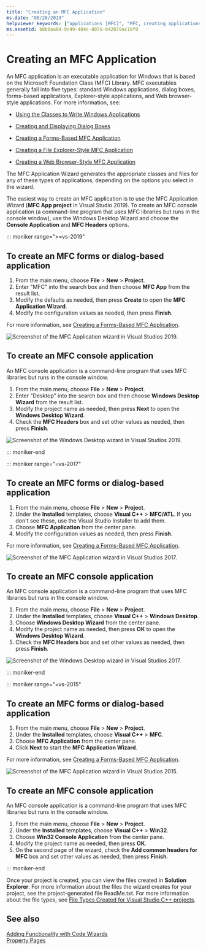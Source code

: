 ```yaml
---
title: "Creating an MFC Application"
ms.date: "08/28/2019"
helpviewer_keywords: ["applications [MFC]", "MFC, creating applications", "MFC applications"]
ms.assetid: b8b8aa08-9c49-404c-8078-b42079ac18f0
---
```

# Creating an MFC Application

An MFC application is an executable application for Windows that is based on the Microsoft Foundation Class (MFC) Library. MFC executables generally fall into five types: standard Windows applications, dialog boxes, forms-based applications, Explorer-style applications, and Web browser-style applications. For more information, see:

- [Using the Classes to Write Windows Applications](../../mfc/using-the-classes-to-write-applications-for-windows.md)

- [Creating and Displaying Dialog Boxes](../../mfc/creating-and-displaying-dialog-boxes.md)

- [Creating a Forms-Based MFC Application](../../mfc/reference/creating-a-forms-based-mfc-application.md)

- [Creating a File Explorer-Style MFC Application](../../mfc/reference/creating-a-file-explorer-style-mfc-application.md)

- [Creating a Web Browser-Style MFC Application](../../mfc/reference/creating-a-web-browser-style-mfc-application.md)

The MFC Application Wizard generates the appropriate classes and files for any of these types of applications, depending on the options you select in the wizard.

The easiest way to create an MFC application is to use the MFC Application Wizard (**MFC App project** in Visual Studio 2019). To create an MFC console application (a command-line program that uses MFC libraries but runs in the console window), use the Windows Desktop Wizard and choose the **Console Application** and **MFC Headers** options.

::: moniker range=">=vs-2019"

## To create an MFC forms or dialog-based application

1. From the main menu, choose **File** > **New** > **Project**.
1. Enter "MFC" into the search box and then choose **MFC App** from the result list.
1. Modify the defaults as needed, then press **Create** to open the **MFC Application Wizard**.
1. Modify the configuration values as needed, then press **Finish**.

For more information, see [Creating a Forms-Based MFC Application](creating-a-forms-based-mfc-application.md).

![Screenshot of the MFC Application wizard in Visual Studios 2019.](media/mfc-app-wizard.png)

## To create an MFC console application

An MFC console application is a command-line program that uses MFC libraries but runs in the console window.

1. From the main menu, choose **File** > **New** > **Project**.
1. Enter "Desktop" into the search box and then choose **Windows Desktop Wizard** from the result list.
1. Modify the project name as needed, then press **Next** to open the **Windows Desktop Wizard**.
1. Check the **MFC Headers** box and set other values as needed, then press **Finish**.

![Screenshot of the Windows Desktop wizard in Visual Studios 2019.](media/windows-desktop-wizard.png)

::: moniker-end

::: moniker range="=vs-2017"

## To create an MFC forms or dialog-based application

1. From the main menu, choose **File** > **New** > **Project**.
1. Under the **Installed** templates, choose **Visual C++** > **MFC/ATL**. If you don't see these, use the Visual Studio Installer to add them.
1. Choose **MFC Application** from the center pane.
1. Modify the configuration values as needed, then press **Finish**.

For more information, see [Creating a Forms-Based MFC Application](creating-a-forms-based-mfc-application.md).

![Screenshot of the MFC Application wizard in Visual Studios 2017.](media/mfc-app-wizard.png)

## To create an MFC console application

An MFC console application is a command-line program that uses MFC libraries but runs in the console window.

1. From the main menu, choose **File** > **New** > **Project**.
1. Under the **Installed** templates, choose **Visual C++** > **Windows Desktop**.
1. Choose **Windows Desktop Wizard** from the center pane.
1. Modify the project name as needed, then press **OK** to open the **Windows Desktop Wizard**.
1. Check the **MFC Headers** box and set other values as needed, then press **Finish**.

![Screenshot of the Windows Desktop wizard in Visual Studios 2017.](media/windows-desktop-wizard-2017.png)

::: moniker-end

::: moniker range="=vs-2015"

## To create an MFC forms or dialog-based application

1. From the main menu, choose **File** > **New** > **Project**.
1. Under the **Installed** templates, choose **Visual C++** > **MFC**.
1. Choose **MFC Application** from the center pane.
1. Click **Next** to start the **MFC Application Wizard**.

For more information, see [Creating a Forms-Based MFC Application](creating-a-forms-based-mfc-application.md).

![Screenshot of the MFC Application wizard in Visual Studios 2015.](media/mfc-app-wizard-2015.png)

## To create an MFC console application

An MFC console application is a command-line program that uses MFC libraries but runs in the console window.

1. From the main menu, choose **File** > **New** > **Project**.
1. Under the **Installed** templates, choose **Visual C++** > **Win32**.
1. Choose **Win32 Console Application** from the center pane.
1. Modify the project name as needed, then press **OK**.
1. On the second page of the wizard, check the **Add common headers for MFC** box and set other values as needed, then press **Finish**.

::: moniker-end

Once your project is created, you can view the files created in **Solution Explorer**. For more information about the files the wizard creates for your project, see the project-generated file ReadMe.txt. For more information about the file types, see [File Types Created for Visual Studio C++ projects](../../build/reference/file-types-created-for-visual-cpp-projects.md).

## See also

[Adding Functionality with Code Wizards](../../ide/adding-functionality-with-code-wizards-cpp.md)<br/>
[Property Pages](../../build/reference/property-pages-visual-cpp.md)
